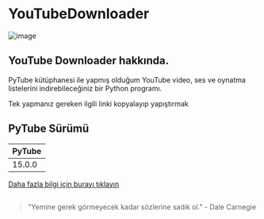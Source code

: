 # YouTubeDownloader

![image](https://github.com/mosmduali/YoutubeDownloader/assets/65809305/c229d767-5bf0-428a-ad6f-050ed8336d45)

## YouTube Downloader hakkında.
PyTube kütüphanesi ile yapmış olduğum YouTube video, ses ve oynatma listelerini indirebileceğiniz bir Python programı.

Tek yapmanız gereken ilgili linki kopyalayıp yapıştırmak

## PyTube Sürümü
|     PyTube     |
|----------------|
|     15.0.0     |


[Daha fazla bilgi için burayı tıklayın](https://pypi.org/project/pytube/#)


##
> "Yemine gerek görmeyecek kadar sözlerine sadık ol." - Dale Carnegie
